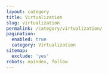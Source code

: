 ```yaml
---
layout: category
title: Virtualization
slug: virtualization
permalink: /category/virtualization/
pagination:
  enabled: true
  category: Virtualization
sitemap:
  exclude: 'yes'
robots: noindex, follow
---
```

